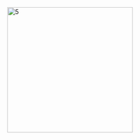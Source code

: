 <img width="288" alt="5" src="https://github.com/user-attachments/assets/9699fffb-0f7d-45c9-a5cd-1b29028c3b00" />

